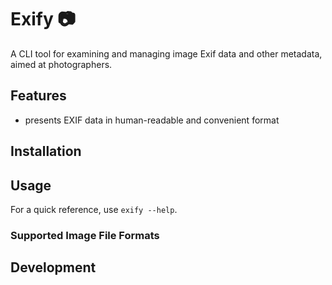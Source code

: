 # Exify 📷

A CLI tool for examining and managing image Exif data and other metadata, aimed at photographers.

## Features

- presents EXIF data in human-readable and convenient format

## Installation

## Usage

For a quick reference, use `exify --help`.

### Supported Image File Formats

## Development
